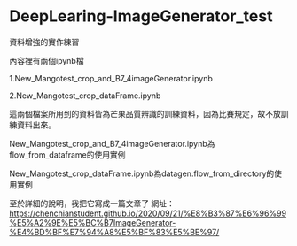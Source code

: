 # DeepLearing-ImageGenerator_test
資料增強的實作練習

內容裡有兩個ipynb檔

1.New_Mangotest_crop_and_B7_4imageGenerator.ipynb

2.New_Mangotest_crop_dataFrame.ipynb

這兩個檔案所用到的資料皆為芒果品質辨識的訓練資料，因為比賽規定，故不放訓練資料出來。

New_Mangotest_crop_and_B7_4imageGenerator.ipynb為flow_from_dataframe的使用實例

New_Mangotest_crop_dataFrame.ipynb為datagen.flow_from_directory的使用實例

至於詳細的說明，我把它寫成一篇文章了
網址：https://chenchianstudent.github.io/2020/09/21/%E8%B3%87%E6%96%99%E5%A2%9E%E5%BC%B7ImageGenerator-%E4%BD%BF%E7%94%A8%E5%BF%83%E5%BE%97/

